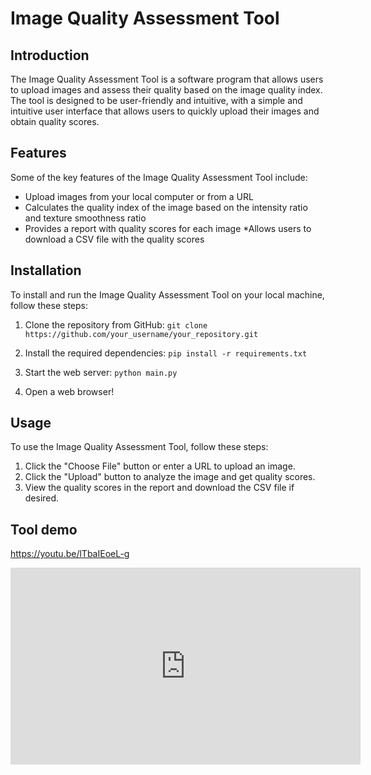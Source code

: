 # Image Quality Assessment Tool
## Introduction
The Image Quality Assessment Tool is a software program that allows users to upload images and assess their quality based on the image quality index. The tool is designed to be user-friendly and intuitive, with a simple and intuitive user interface that allows users to quickly upload their images and obtain quality scores.

## Features
Some of the key features of the Image Quality Assessment Tool include:

* Upload images from your local computer or from a URL
* Calculates the quality index of the image based on the intensity ratio and texture smoothness ratio
* Provides a report with quality scores for each image
*Allows users to download a CSV file with the quality scores

## Installation
To install and run the Image Quality Assessment Tool on your local machine, follow these steps:
1. Clone the repository from GitHub:
`git clone https://github.com/your_username/your_repository.git`

2. Install the required dependencies:
`pip install -r requirements.txt`

3. Start the web server:
`python main.py`

4. Open a web browser!

## Usage
To use the Image Quality Assessment Tool, follow these steps:

1. Click the "Choose File" button or enter a URL to upload an image.
2. Click the "Upload" button to analyze the image and get quality scores.
3. View the quality scores in the report and download the CSV file if desired.

## Tool demo

https://youtu.be/lTbaIEoeL-g

<iframe width="560" height="315" src="https://www.youtube.com/embed/lTbaIEoeL-g?start=1" title="YouTube video player" frameborder="0" allow="accelerometer; autoplay; clipboard-write; encrypted-media; gyroscope; picture-in-picture; web-share" allowfullscreen></iframe>



